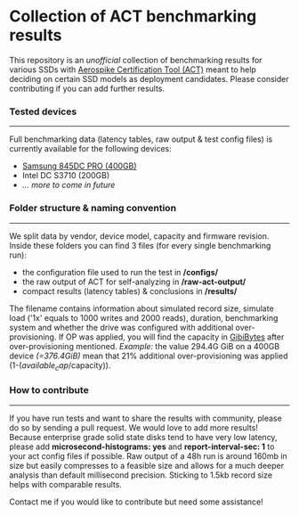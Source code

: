 # Collection of ACT benchmarking results

This repository is an *unofficial* collection of benchmarking results for various SSDs with [Aerospike Certification Tool (ACT)](https://github.com/aerospike/act) meant to help deciding on certain SSD models as deployment candidates. Please consider contributing if you can add further results.


### Tested devices
------------
Full benchmarking data (latency tables, raw output & test config files) is currently available for the following devices:
- [Samsung 845DC PRO (400GB)](https://github.com/ArwedSchmidt/act-ssd-benchmarking-results/tree/master/Samsung_845DC_PRO_400GB_@DXV80X3Q/)
- Intel DC S3710 (200GB)
- *... more to come in future*

### Folder structure & naming convention
------------
We split data by vendor, device model, capacity and firmware revision. Inside these folders you can find 3 files (for every single benchmarking run):
- the configuration file used to run the test in **/configs/**
- the raw output of ACT for self-analyzing in **/raw-act-output/** 
- compact results (latency tables) & conclusions in **/results/**

The filename contains information about simulated record size, simulate load ('1x' equals to 1000 writes and 2000 reads), duration, benchmarking system and whether the drive was configured with additional over-provisioning. If OP was applied, you will find the capacity in [GibiBytes](https://en.wikipedia.org/wiki/Gibibyte) after over-provisioning mentioned. *Example:* the value 294.4G GiB on a 400GB device *(=376.4GiB)* mean that 21% additional over-provisioning was applied (1-($available_cap/$capacity)).

### How to contribute
------------
If you have run tests and want to share the results with community, please do so by sending a pull request. We would love to add more results! Because enterprise grade solid state disks tend to have very low latency, please add **microsecond-histograms: yes** and **report-interval-sec: 1** to your act config files if possible. Raw output of a 48h run is around 160mb in size but easily compresses to a feasible size and allows for a much deeper analysis than default millisecond precision. Sticking to 1.5kb record size helps with comparable results.

Contact me if you would like to contribute but need some assistance!